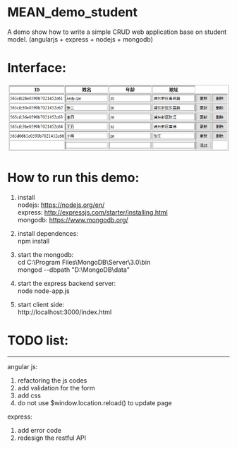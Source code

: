 # MEAN_demo_student
A demo show how to write a simple CRUD web application base on student model. (angularjs + express + nodejs + mongodb)

# Interface:

![image](https://github.com/qinyang1980/MEAN_demo_student/blob/master/screenshot.png)

# How to run this demo:
1) install<br>
nodejs: https://nodejs.org/en/<br>
express: http://expressjs.com/starter/installing.html<br>
mongodb: https://www.mongodb.org/<br>

2) install dependences:<br>
npm install

3) start the mongodb:<br>
cd C:\Program Files\MongoDB\Server\3.0\bin<br>
mongod --dbpath "D:\MongoDB\data"<br>

4) start the express backend server:<br>
node node-app.js

5) start client side:<br>
http://localhost:3000/index.html


# TODO list:
----------------

angular js:<br>
1) refactoring the js codes<br>
2) add validation for the form<br>
3) add css<br>
4) do not use $window.location.reload() to update page<br>

express:<br>
1) add error code<br>
2) redesign the restful API<br>
